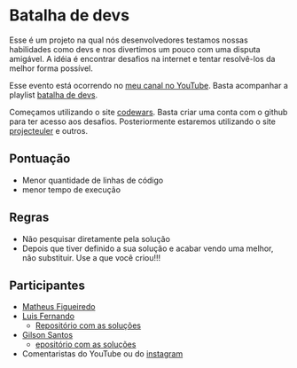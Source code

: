 # Batalha de devs

Esse é um projeto na qual nós desenvolvedores testamos nossas habilidades como devs e nos divertimos um pouco com uma disputa amigável.
A idéia é encontrar desafios na internet e tentar resolvê-los da melhor forma possível.

Esse evento está ocorrendo no [meu canal no YouTube](https://www.youtube.com/channel/UChuEARzsnTTsoUYDkQuz4VA?view_as=subscriber). Basta acompanhar a playlist [batalha de devs](https://www.youtube.com/playlist?list=PLYwMNc6LhX89D5NryyIrxTC_Gp4P1yC9v).

Começamos utilizando o site [codewars](https://www.codewars.com/). Basta criar uma conta com o github para ter acesso aos desafios.
Posteriormente estaremos utilizando o site [projecteuler](https://projecteuler.net/) e outros.

## Pontuação

- Menor quantidade de linhas de código
- menor tempo de execução

## Regras

- Não pesquisar diretamente pela solução
- Depois que tiver definido a sua solução e acabar vendo uma melhor, não substituir. Use a que você criou!!!

## Participantes
- [Matheus Figueiredo](https://github.com/matheusF23)
- [Luis Fernando](https://gitlab.com/FernandoDeOliveira)
  - [Repositório com as soluções](https://gitlab.com/FernandoDeOliveira/batalha-de-devs)
- [Gilson Santos](https://github.com/gilsonsantos03)
  - [epositório com as soluções](https://github.com/gilsonsantos03/batalha-de-devs)
- Comentaristas do YouTube ou do [instagram](https://www.instagram.com/labdomatheus/)
